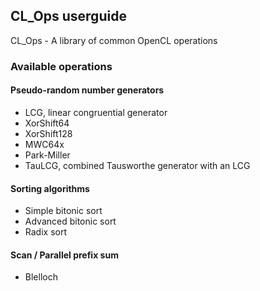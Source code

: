 ## CL_Ops userguide

CL_Ops - A library of common OpenCL operations

### Available operations

#### Pseudo-random number generators

* LCG, linear congruential generator
* XorShift64
* XorShift128
* MWC64x
* Park-Miller
* TauLCG, combined Tausworthe generator with an LCG

#### Sorting algorithms

* Simple bitonic sort
* Advanced bitonic sort
* Radix sort

#### Scan / Parallel prefix sum

* Blelloch
